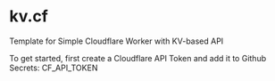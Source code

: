 # kv.cf
Template for Simple Cloudflare Worker with KV-based API

To get started, first create a Cloudflare API Token and add it to Github Secrets:
CF_API_TOKEN
